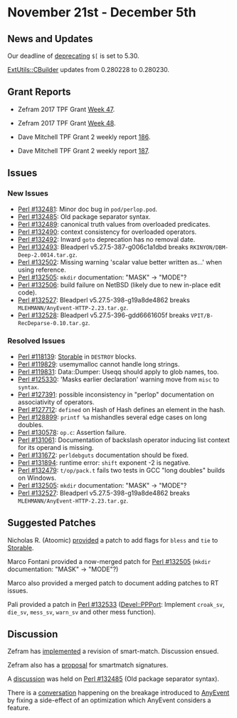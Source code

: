 # November 21st - December 5th

## News and Updates

Our deadline of
[deprecating](http://nntp.perl.org/group/perl.perl5.porters/247560)
`$[` is set to 5.30.

[ExtUtils::CBuilder](http://metacpan.org/pod/ExtUtils::CBuilder)
updates from 0.280228 to 0.280230.

## Grant Reports

* Zefram 2017 TPF Grant
  [Week 47](http://nntp.perl.org/group/perl.perl5.porters/247600).

* Zefram 2017 TPF Grant
  [Week 48](http://nntp.perl.org/group/perl.perl5.porters/247711).

* Dave Mitchell TPF Grant 2 weekly report
  [186](http://nntp.perl.org/group/perl.perl5.porters/247640).

* Dave Mitchell TPF Grant 2 weekly report
  [187](http://nntp.perl.org/group/perl.perl5.porters/247738).

## Issues

### New Issues

* [Perl #132481](http://rt.perl.org/Ticket/Display.html?id=132481):
  Minor doc bug in `pod/perlop.pod`.
* [Perl #132485](http://rt.perl.org/Ticket/Display.html?id=132485): Old
  package separator syntax.
* [Perl #132489](http://rt.perl.org/Ticket/Display.html?id=132489):
  canonical truth values from overloaded predicates.
* [Perl #132490](http://rt.perl.org/Ticket/Display.html?id=132490):
  context consistency for overloaded operators.
* [Perl #132492](http://rt.perl.org/Ticket/Display.html?id=132492):
  Inward `goto` deprecation has no removal date.
* [Perl #132493](http://rt.perl.org/Ticket/Display.html?id=132493):
  Bleadperl v5.27.5-387-g006c1a1dbd breaks
  `RKINYON/DBM-Deep-2.0014.tar.gz`.
* [Perl #132502](http://rt.perl.org/Ticket/Display.html?id=132502):
  Missing warning 'scalar value better written as...' when using
  reference.
* [Perl #132505](http://rt.perl.org/Ticket/Display.html?id=132505):
  `mkdir` documentation: "MASK" -> "MODE"?
* [Perl #132506](http://rt.perl.org/Ticket/Display.html?id=132506):
  build failure on NetBSD (likely due to new in-place edit code).
* [Perl #132527](http://rt.perl.org/Ticket/Display.html?id=132527):
  Bleadperl v5.27.5-398-g19a8de4862 breaks
  `MLEHMANN/AnyEvent-HTTP-2.23.tar.gz`.
* [Perl #132528](http://rt.perl.org/Ticket/Display.html?id=132528):
  Bleadperl v5.27.5-396-gdd6661605f breaks
  `VPIT/B-RecDeparse-0.10.tar.gz`.

### Resolved Issues

* [Perl #118139](http://rt.perl.org/Ticket/Display.html?id=118139):
  [Storable](http://metacpan.org/pod/Storable) in `DESTROY` blocks.
* [Perl #119829](http://rt.perl.org/Ticket/Display.html?id=119829):
  usemymalloc cannot handle long strings.
* [Perl #119831](http://rt.perl.org/Ticket/Display.html?id=119831):
  Data::Dumper: Useqq should apply to glob names, too.
* [Perl #125330](http://rt.perl.org/Ticket/Display.html?id=125330):
  'Masks earlier declaration' warning move from `misc` to `syntax`.
* [Perl #127391](http://rt.perl.org/Ticket/Display.html?id=127391):
  possible inconsistency in "perlop" documentation on associativity of
  operators.
* [Perl #127712](http://rt.perl.org/Ticket/Display.html?id=127712):
  `defined` on Hash of Hash defines an element in the hash.
* [Perl #128899](http://rt.perl.org/Ticket/Display.html?id=128899):
  `printf %a` mishandles several edge cases on long doubles.
* [Perl #130578](http://rt.perl.org/Ticket/Display.html?id=130578):
  `op.c`: Assertion failure.
* [Perl #131061](http://rt.perl.org/Ticket/Display.html?id=131061):
  Documentation of backslash operator inducing list context for its
  operand is missing.
* [Perl #131672](http://rt.perl.org/Ticket/Display.html?id=131672):
  `perldebguts` documentation should be fixed.
* [Perl #131894](http://rt.perl.org/Ticket/Display.html?id=131894):
  runtime error: `shift` exponent -2 is negative.
* [Perl #132479](http://rt.perl.org/Ticket/Display.html?id=132479):
  `t/op/pack.t` fails two tests in GCC "long doubles" builds on Windows.
* [Perl #132505](http://rt.perl.org/Ticket/Display.html?id=132505):
  `mkdir` documentation: "MASK" -> "MODE"?
* [Perl #132527](http://rt.perl.org/Ticket/Display.html?id=132527):
  Bleadperl v5.27.5-398-g19a8de4862 breaks
  `MLEHMANN/AnyEvent-HTTP-2.23.tar.gz`.


## Suggested Patches

Nicholas R. (Atoomic)
[provided](http://nntp.perl.org/group/perl.perl5.porters/247544)
a patch to add flags for `bless` and `tie` to
[Storable](http://metacpan.org/pod/Storable).

Marco Fontani provided a now-merged patch for
[Perl #132505](http://rt.perl.org/Ticket/Display.html?id=132505)
(`mkdir` documentation: "MASK" -> "MODE"?)

Marco also provided a merged patch to document adding patches to RT
issues.

Pali provided a patch in
[Perl #132533](http://rt.perl.org/Ticket/Display.html?id=132533)
([Devel::PPPort](http://metacpan.org/pod/Devel::PPPort): Implement
`croak_sv`, `die_sv`, `mess_sv`, `warn_sv` and other mess function).

## Discussion

Zefram has
[implemented](http://nntp.perl.org/group/perl.perl5.porters/247542)
a revision of smart-match. Discussion ensued.

Zefram also has a
[proposal](http://nntp.perl.org/group/perl.perl5.porters/247468)
for smartmatch signatures.

A [discussion](http://nntp.perl.org/group/perl.perl5.porters/247533)
was held on
[Perl #132485](http://rt.perl.org/Ticket/Display.html?id=132485)
(Old package separator syntax).

There is a
[conversation](http://nntp.perl.org/group/perl.perl5.porters/247426)
happening on the breakage introduced to
[AnyEvent](http://metacpan.org/pod/AnyEvent) by fixing a side-effect of
an optimization which AnyEvent considers a feature.
